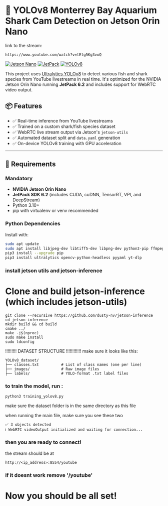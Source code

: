 # 🦈 YOLOv8 Monterrey Bay Aquarium Shark Cam Detection on Jetson Orin Nano

link to the stream: 
```
https://www.youtube.com/watch?v=tEtg5Kg3voQ
```

[![Jetson Nano](https://img.shields.io/badge/Jetson-Orin%20Nano-green?logo=nvidia)](https://developer.nvidia.com/embedded/jetson-orin)
[![JetPack](https://img.shields.io/badge/JetPack-6.2-blue?logo=nvidia)](https://developer.nvidia.com/embedded/jetpack)
[![YOLOv8](https://img.shields.io/badge/Ultralytics-YOLOv8-orange)](https://github.com/ultralytics/ultralytics)


This project uses [Ultralytics YOLOv8](https://github.com/ultralytics/ultralytics) to detect various fish and shark species from YouTube livestreams in real time. It's optimized for the NVIDIA Jetson Orin Nano running **JetPack 6.2** and includes support for WebRTC video output.

## 📦 Features

- ✅ Real-time inference from YouTube livestreams
- ✅ Trained on a custom shark/fish species dataset
- ✅ WebRTC live stream output via Jetson's `jetson-utils`
- ✅ Automated dataset split and `data.yaml` generation
- ✅ On-device YOLOv8 training with GPU acceleration

---

## 🚀 Requirements

### Mandatory

- **NVIDIA Jetson Orin Nano**
- **JetPack SDK 6.2** (includes CUDA, cuDNN, TensorRT, VPI, and DeepStream)
- Python 3.10+
- pip with virtualenv or venv recommended

### Python Dependencies

Install with:

```bash
sudo apt update
sudo apt install libjpeg-dev libtiff5-dev libpng-dev python3-pip ffmpeg
pip3 install --upgrade pip
pip3 install ultralytics opencv-python-headless pyyaml yt-dlp
```


### install jetson utils and jetson-inference

# Clone and build jetson-inference (which includes jetson-utils)
```
git clone --recursive https://github.com/dusty-nv/jetson-inference
cd jetson-inference
mkdir build && cd build
cmake ../
make -j$(nproc)
sudo make install
sudo ldconfig
```





!!!!!!!!! DATASET STRUCTURE !!!!!!!!!!!!
 make sure it looks like this: 
```
YOLOv8_dataset/
├── classes.txt          # List of class names (one per line)
├── images/              # Raw image files
├── labels/              # YOLO-format .txt label files
```


### to train the model, run :
```
python3 training_yolov8.py
```
 make sure the dataset folder is in the same directory as this file


 when running the main file, make sure you see these two
```
✅ 3 objects detected
ℹ️ WebRTC videoOutput initialized and waiting for connection...
```
### then you are ready to connect!
 the stream should be at
```
http://<ip_address>:8554/youtube
```
### if it doesnt work remove '/youtube'

# Now you should be all set!











